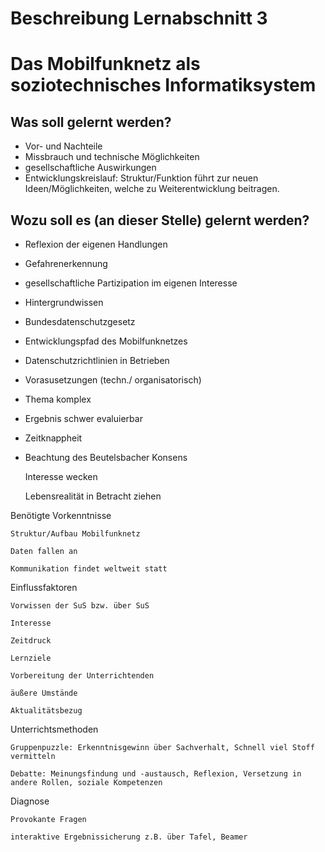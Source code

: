 # Beschreibung Lernabschnitt 3 
# Das Mobilfunknetz als soziotechnisches Informatiksystem


## Was soll gelernt werden?

 * Vor- und Nachteile
 * Missbrauch und technische Möglichkeiten
 * gesellschaftliche Auswirkungen
 * Entwicklungskreislauf: Struktur/Funktion führt zur neuen Ideen/Möglichkeiten, welche zu Weiterentwicklung beitragen.

## Wozu soll es (an dieser Stelle) gelernt werden?

 * Reflexion der eigenen Handlungen
 * Gefahrenerkennung
 * gesellschaftliche Partizipation im eigenen Interesse
 * Hintergrundwissen
 * Bundesdatenschutzgesetz
 * Entwicklungspfad des Mobilfunknetzes
 * Datenschutzrichtlinien in Betrieben
 * Vorasusetzungen (techn./ organisatorisch)
 * Thema komplex
 * Ergebnis schwer evaluierbar
 * Zeitknappheit
 * Beachtung des Beutelsbacher Konsens

    Interesse wecken

    Lebensrealität in Betracht ziehen

Benötigte Vorkenntnisse

    Struktur/Aufbau Mobilfunknetz

    Daten fallen an

    Kommunikation findet weltweit statt

Einflussfaktoren

    Vorwissen der SuS bzw. über SuS

    Interesse

    Zeitdruck

    Lernziele

    Vorbereitung der Unterrichtenden

    äußere Umstände

    Aktualitätsbezug

Unterrichtsmethoden

    Gruppenpuzzle: Erkenntnisgewinn über Sachverhalt, Schnell viel Stoff vermitteln

    Debatte: Meinungsfindung und -austausch, Reflexion, Versetzung in andere Rollen, soziale Kompetenzen

Diagnose

    Provokante Fragen

    interaktive Ergebnissicherung z.B. über Tafel, Beamer

